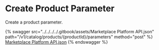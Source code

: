 # Create Product Parameter

Create a product parameter.

{% swagger src="../../../../.gitbook/assets/Marketplace Platform API.json" path="/v1/catalog/products/{productId}/parameters" method="post" %}
[Marketplace Platform API.json](<../../../../.gitbook/assets/Marketplace Platform API.json>)
{% endswagger %}
